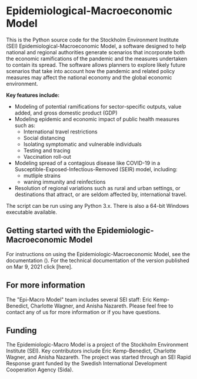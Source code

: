 # Epidemiological-Macroeconomic Model
This is the Python source code for the Stockholm Environment Institute (SEI) Epidemiological-Macroeconomic Model, a software designed to help national and regional authorities generate scenarios that incorporate both the economic ramifications of the pandemic and the measures undertaken to contain its spread. The software allows planners to explore likely future scenarios that take into account how the pandemic and related policy measures may affect the national economy and the global economic environment.

**Key features include:**
   * Modeling of potential ramifications for sector-specific outputs, value added, and gross domestic product (GDP)
   * Modeling epidemic and economic impact of public health measures such as:
     * International travel restrictions
     * Social distancing
     * Isolating symptomatic and vulnerable individuals
     * Testing and tracing 
     * Vaccination roll-out
  * Modeling spread of a contagious disease like COVID-19 in a Susceptible-Exposed-Infectious-Removed (SEIR) model, including:
     * mutliple strains
     * waning immunity and reinfections
  * Resolution of regional variations such as rural and urban settings, or destinations that attract, or are seldom affected by, international travel.

The script can be run using any Python 3.x. There is also a 64-bit Windows executable available.

## Getting started with the Epidemiologic-Macroeconomic Model

For instructions on using the Epidemiologic-Macroeconomic Model, see the documentation (<object data="{{ https://github.com/ccwagner/epi-macro-model-documentation/blob/main/epi-macro-model-documentation.pdf }}" width="1000" height="1000" type='application/pdf'/>). For the technical documentation of the version published on Mar 9, 2021 click [here].

## For more information

The "Epi-Macro Model" team includes several SEI staff: Eric Kemp-Benedict, Charlotte Wagner, and Anisha Nazareth. Please feel free to contact any of us for more information or if you have questions.

## Funding 
The Epidemiologic-Macro Model is a project of the Stockholm Environment Institute (SEI). Key contributors include Eric Kemp-Benedict, Charlotte Wagner, and Anisha Nazareth. The project was started through an SEI Rapid Response grant funded by the Swedish International Development Cooperation Agency (Sida).
